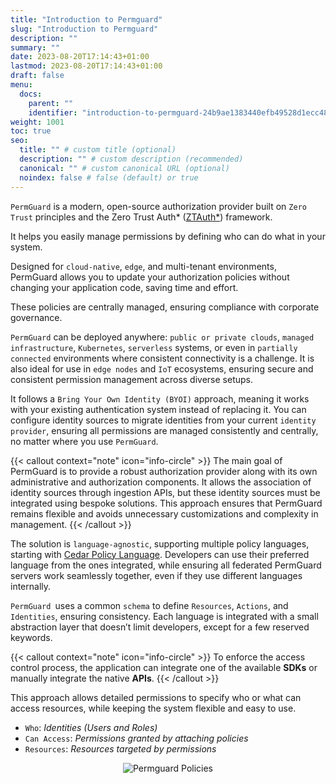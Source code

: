 ```yaml
---
title: "Introduction to Permguard"
slug: "Introduction to Permguard"
description: ""
summary: ""
date: 2023-08-20T17:14:43+01:00
lastmod: 2023-08-20T17:14:43+01:00
draft: false
menu:
  docs:
    parent: ""
    identifier: "introduction-to-permguard-24b9ae1383440efb49528d1ecc48ab03"
weight: 1001
toc: true
seo:
  title: "" # custom title (optional)
  description: "" # custom description (recommended)
  canonical: "" # custom canonical URL (optional)
  noindex: false # false (default) or true
---
```

`PermGuard` is a modern, open-source authorization provider built on `Zero Trust` principles and the Zero Trust Auth* ([ZTAuth*](https://medium.com/ztauth)) framework.

It helps you easily manage permissions by defining who can do what in your system.

Designed for `cloud-native`, `edge`, and multi-tenant environments, PermGuard allows you to update your authorization policies without changing your application code, saving time and effort.

These policies are centrally managed, ensuring compliance with corporate governance.

`PermGuard` can be deployed anywhere: `public or private clouds`, `managed infrastructure`, `Kubernetes`, `serverless` systems, or even in `partially connected` environments where consistent connectivity is a challenge. It is also ideal for use in `edge nodes` and `IoT` ecosystems, ensuring secure and consistent permission management across diverse setups.

It follows a `Bring Your Own Identity (BYOI)` approach, meaning it works with your existing authentication system instead of replacing it.
You can configure identity sources to migrate identities from your current `identity provider`, ensuring all permissions are managed consistently and centrally, no matter where you use `PermGuard`.

{{< callout context="note" icon="info-circle" >}}
The main goal of PermGuard is to provide a robust authorization provider along with its own administrative and authorization components. It allows the association of identity sources through ingestion APIs, but these identity sources must be integrated using bespoke solutions. This approach ensures that PermGuard remains flexible and avoids unnecessary customizations and complexity in management.
{{< /callout >}}

The solution is `language-agnostic`, supporting multiple policy languages, starting with [Cedar Policy Language](https://www.cedarpolicy.com/en).
Developers can use their preferred language from the ones integrated, while ensuring all federated PermGuard servers work seamlessly together, even if they use different languages internally.

`PermGuard `uses a common `schema` to define `Resources`, `Actions`, and `Identities`, ensuring consistency.
Each language is integrated with a small abstraction layer that doesn’t limit developers, except for a few reserved keywords.

{{< callout context="note" icon="info-circle" >}}
To enforce the access control process, the application can integrate one of the available **SDKs** or manually integrate the native **APIs**.
{{< /callout >}}

This approach allows detailed permissions to specify who or what can access resources, while keeping the system flexible and easy to use.

- `Who`: *Identities (Users and Roles)*
- `Can Access`: *Permissions granted by attaching policies*
- `Resources`: *Resources targeted by permissions*

<div style="text-align: center">
  <img alt="Permguard Policies" src="/images/diagrams/d1.png"/>
</div>
